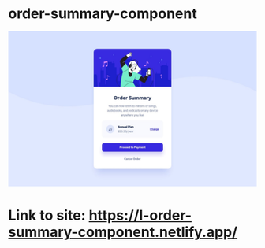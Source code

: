 # order-summary-component

![Design preview for the Order summary card coding challenge](./design/desktop-design.jpg)

# Link to site: https://l-order-summary-component.netlify.app/
